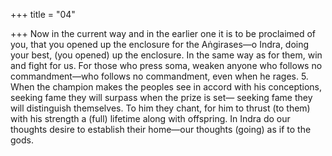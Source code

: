 +++
title = "04"

+++
Now in the current way and in the earlier one it is to be proclaimed of  you, that you opened up the enclosure for the Aṅgirases—o Indra,
doing your best, (you opened) up the enclosure.
In the same way as for them, win and fight for us.
For those who press soma, weaken anyone who follows no
commandment—who follows no commandment, even when he rages. 5. When the champion makes the peoples see in accord with his
conceptions, seeking fame they will surpass when the prize is set—
seeking fame they will distinguish themselves.
To him they chant, for him to thrust (to them) with his strength a (full)  lifetime along with offspring.
In Indra do our thoughts desire to establish their home—our thoughts  (going) as if to the gods.